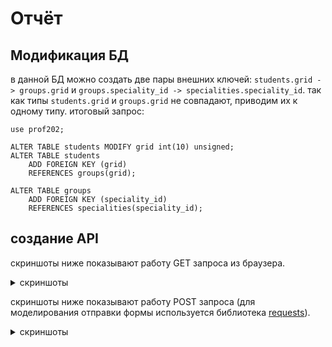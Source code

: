 # Отчёт  

## Модификация БД  
в данной БД можно создать две пары внешних ключей: `students.grid -> groups.grid` и `groups.speciality_id -> specialities.speciality_id`. так как типы `students.grid` и `groups.grid` не совпадают, приводим их к одному типу. итоговый запрос:  
```mysql
use prof202;

ALTER TABLE students MODIFY grid int(10) unsigned;
ALTER TABLE students
    ADD FOREIGN KEY (grid)
    REFERENCES groups(grid);

ALTER TABLE groups
    ADD FOREIGN KEY (speciality_id)
    REFERENCES specialities(speciality_id);
```  

## создание API
скриншоты ниже показывают работу GET запроса из браузера.  
<details><summary>скриншоты</summary>
![image](https://user-images.githubusercontent.com/44522467/145993229-1c4b7dd7-579f-494b-9862-9893a5aaa222.png)
![image](https://user-images.githubusercontent.com/44522467/146040823-b401de9b-2048-40db-b65f-c9860fb2d48e.png)
![image](https://user-images.githubusercontent.com/44522467/146040891-7d848183-a2fb-48b8-a22c-9447d7396d3b.png)
![image](https://user-images.githubusercontent.com/44522467/146040987-54ed18b2-8b09-4627-b6f8-e37a189954fd.png)
![image](https://user-images.githubusercontent.com/44522467/146041090-559e8e0b-350d-4c1a-9202-1c7000ef690a.png)
</details>

скриншоты ниже показывают работу POST запроса (для моделирования отправки формы используется библиотека [requests](https://docs.python-requests.org/en/latest/)).  
<details><summary>скриншоты</summary>
неверная фамилия:  
<br>
![image](https://user-images.githubusercontent.com/44522467/146053062-53dc34f7-13e3-4fe5-a19c-c3a446b7af47.png)
<br>
<br>
всё верно, вернулось сообщение `success` и `id` в БД:
<br>
![image](https://user-images.githubusercontent.com/44522467/146053178-0a30c4a7-249a-4a9f-86be-43f5fb29850f.png)
<br>
<br>
результат в базе:
<br>
![image](https://user-images.githubusercontent.com/44522467/146053321-c5855dea-19f2-4625-87c8-078d587d10a4.png)
<br>
<br>
некорректный id
<br>
![image](https://user-images.githubusercontent.com/44522467/146053397-84595b77-e82f-41c1-ae79-8e475154b7ed.png)
<br>
<br>
<br>
![image](https://user-images.githubusercontent.com/44522467/146053490-fff79ec9-a131-405f-8c7f-fcf643bbc2b0.png)
<br>
<br>
<br>
такой группы не существует, возвращаем ошибку
<br>
![image](https://user-images.githubusercontent.com/44522467/146053586-6e4581f0-8768-47cf-98ca-fadcaa97ac1b.png)
</details>

